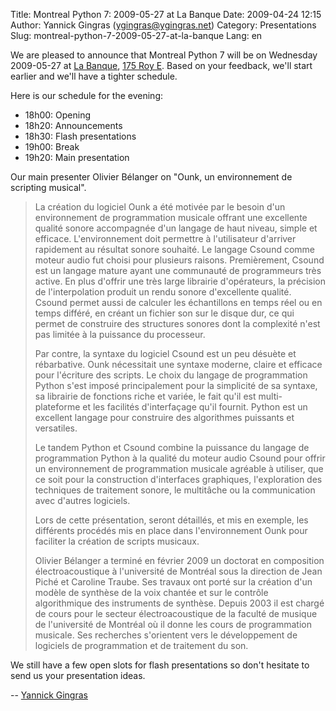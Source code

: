 Title: Montreal Python 7: 2009-05-27 at La Banque
Date: 2009-04-24 12:15
Author: Yannick Gingras (ygingras@ygingras.net)
Category: Presentations
Slug: montreal-python-7-2009-05-27-at-la-banque
Lang: en

We are pleased to announce that Montreal Python 7 will be on Wednesday
2009-05-27 at [La Banque][], [175 Roy E][]. Based on your feedback,
we'll start earlier and we'll have a tighter schedule.

Here is our schedule for the evening:

-   18h00: Opening
-   18h20: Announcements
-   18h30: Flash presentations
-   19h00: Break
-   19h20: Main presentation

Our main presenter Olivier Bélanger on "Ounk, un environnement de
scripting musical".

> La création du logiciel Ounk a été motivée par le besoin d'un
> environnement de programmation musicale offrant une excellente qualité
> sonore accompagnée d'un langage de haut niveau, simple et efficace.
> L'environnement doit permettre à l'utilisateur d'arriver rapidement au
> résultat sonore souhaité. Le langage Csound comme moteur audio fut
> choisi pour plusieurs raisons. Premièrement, Csound est un langage
> mature ayant une communauté de programmeurs très active. En plus
> d'offrir une très large librairie d'opérateurs, la précision de
> l'interpolation produit un rendu sonore d'excellente qualité. Csound
> permet aussi de calculer les échantillons en temps réel ou en temps
> différé, en créant un fichier son sur le disque dur, ce qui permet de
> construire des structures sonores dont la complexité n'est pas limitée
> à la puissance du processeur.
>
> Par contre, la syntaxe du logiciel Csound est un peu désuète et
> rébarbative. Ounk nécessitait une syntaxe moderne, claire et efficace
> pour l'écriture des scripts. Le choix du langage de programmation
> Python s'est imposé principalement pour la simplicité de sa syntaxe,
> sa librairie de fonctions riche et variée, le fait qu'il est
> multi-plateforme et les facilités d'interfaçage qu'il fournit. Python
> est un excellent langage pour construire des algorithmes puissants et
> versatiles.
>
> Le tandem Python et Csound combine la puissance du langage de
> programmation Python à la qualité du moteur audio Csound pour offrir
> un environnement de programmation musicale agréable à utiliser, que ce
> soit pour la construction d'interfaces graphiques, l'exploration des
> techniques de traitement sonore, le multitâche ou la communication
> avec d'autres logiciels.
>
> Lors de cette présentation, seront détaillés, et mis en exemple, les
> différents procédés mis en place dans l'environnement Ounk pour
> faciliter la création de scripts musicaux.
>
> Olivier Bélanger a terminé en février 2009 un doctorat en composition
> électroacoustique à l'université de Montréal sous la direction de Jean
> Piché et Caroline Traube. Ses travaux ont porté sur la création d'un
> modèle de synthèse de la voix chantée et sur le contrôle algorithmique
> des instruments de synthèse. Depuis 2003 il est chargé de cours pour
> le secteur électroacoustique de la faculté de musique de l'université
> de Montréal où il donne les cours de programmation musicale. Ses
> recherches s'orientent vers le développement de logiciels de
> programmation et de traitement du son.

We still have a few open slots for flash presentations so don't hesitate
to send us your presentation ideas.

-- [Yannick Gingras][]

  [La Banque]: http://labanque.ca/
  [175 Roy E]: http://maps.google.ca/maps?f=q&hl=fr&geocode=&q=175+rue+Roy+e,+Montr%C3%A9al&sll=49.891235,-97.15369&sspn=32.875467,90.615234&ie=UTF8&ll=45.517068,-73.57456&spn=0.00869,0.022123&z=16&iwloc=addr
  [Yannick Gingras]: http://ygingras.net
